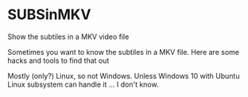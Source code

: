 # SUBSinMKV
Show the subtiles in a MKV video file

Sometimes you want to know the subtiles in a MKV file. Here are some hacks and tools to find that out

Mostly (only?) Linux, so not Windows. Unless Windows 10 with Ubuntu Linux subsystem can handle it ... I don't know.
